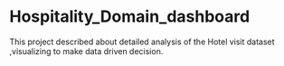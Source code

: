 # Hospitality_Domain_dashboard
This project described about detailed analysis of the Hotel visit dataset ,visualizing to make data driven decision.
